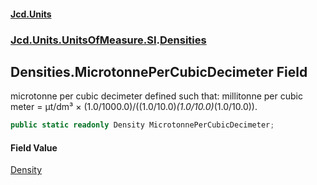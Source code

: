 #### [Jcd.Units](index.md 'index')
### [Jcd.Units.UnitsOfMeasure.SI](Jcd.Units.UnitsOfMeasure.SI.md 'Jcd.Units.UnitsOfMeasure.SI').[Densities](Densities.md 'Jcd.Units.UnitsOfMeasure.SI.Densities')

## Densities.MicrotonnePerCubicDecimeter Field

microtonne per cubic decimeter defined such that: millitonne per cubic meter = μt/dm³ × (1.0/1000.0)/((1.0/10.0)*(1.0/10.0)*(1.0/10.0)).

```csharp
public static readonly Density MicrotonnePerCubicDecimeter;
```

#### Field Value
[Density](Density.md 'Jcd.Units.UnitTypes.Density')